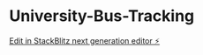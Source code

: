 # University-Bus-Tracking

[Edit in StackBlitz next generation editor ⚡️](https://stackblitz.com/~/github.com/aditya41111479/University-Bus-Tracking)